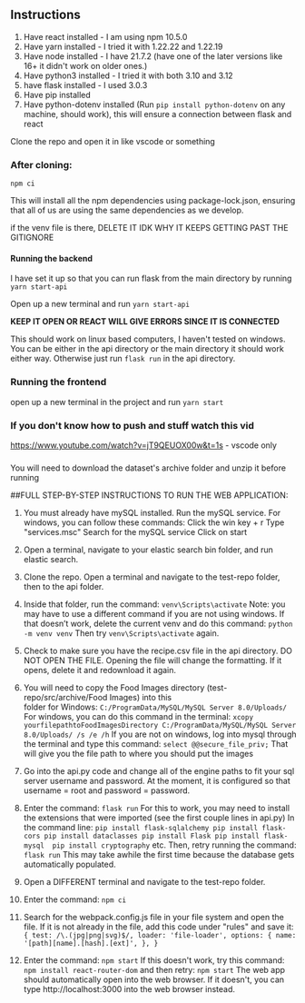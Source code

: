 ## Instructions

1. Have react installed - I am using npm 10.5.0
2. Have yarn installed - I tried it with 1.22.22 and 1.22.19
3. Have node installed - I have 21.7.2 (have one of the later versions like 16+ it didn't work on older ones.)
4. Have python3 installed - I tried it with both 3.10 and 3.12
5. have flask installed - I used 3.0.3
6. Have pip installed
7. Have python-dotenv installed (Run `pip install python-dotenv` on any machine, should work), this will ensure a connection between flask and react

Clone the repo and open it in like vscode or something

### After cloning:

`npm ci`

This will install all the npm dependencies using package-lock.json, ensuring that all of us are using the same dependencies as we develop.

if the venv file is there, DELETE IT IDK WHY IT KEEPS GETTING PAST THE GITIGNORE

#### Running the backend
I have set it up so that you can run flask from the main directory by running `yarn start-api`

Open up a new terminal and run `yarn start-api`

**KEEP IT OPEN OR REACT WILL GIVE ERRORS SINCE IT IS CONNECTED**

This should work on linux based computers, I haven't tested on windows. You can be either in the api directory or the main directory it should work either way. Otherwise just run `flask run` in the api directory.

### Running the frontend
open up a new terminal in the project and run 
`yarn start`

### If you don't know how to push and stuff watch this vid
https://www.youtube.com/watch?v=jT9QEUOX00w&t=1s - vscode only

###
You will need to download the dataset's archive folder and unzip it before running





##FULL STEP-BY-STEP INSTRUCTIONS TO RUN THE WEB APPLICATION:
1. You must already have mySQL installed. Run the mySQL service.
    For windows, you can follow these commands:
        Click the win key + r
        Type "services.msc"
        Search for the mySQL service
        Click on start
2. Open a terminal, navigate to your elastic search bin folder, and run elastic search. 
3. Clone the repo. Open a terminal and navigate to the test-repo folder, then to the api folder.
4. Inside that folder, run the command: `venv\Scripts\activate`
    Note: you may have to use a different command if you are not using windows. 
    If that doesn’t work, delete the current venv and do this command: `python -m venv venv`
    Then try `venv\Scripts\activate` again.
5. Check to make sure you have the recipe.csv file in the api directory. DO NOT OPEN THE 
    FILE. Opening the file will change the formatting. If it opens, delete it and redownload it again. 
6. You will need to copy the Food Images directory (test-repo/src/archive/Food Images) into this  
    folder for Windows: `C:/ProgramData/MySQL/MySQL Server 8.0/Uploads/`
    For windows, you can do this command in the terminal: `xcopy yourfilepathtoFoodImagesDirectory C:/ProgramData/MySQL/MySQL Server 8.0/Uploads/ /s /e /h`
    If you are not on windows, log into mysql through the terminal and type this command: `select @@secure_file_priv;`
    That will give you the file path to where you should put the images
7. Go into the api.py code and change all of the engine paths to fit your sql server username 
    and password. At the moment, it is configured so that username = root and password =
    password.
8. Enter the command: `flask run`
    For this to work, you may need to install the extensions that
    were imported (see the first couple lines in api.py)
    In the command line: `pip install flask-sqlalchemy
    pip install flask-cors
    pip install dataclasses
    pip install Flask
    pip install flask-mysql 
    pip install cryptography`
    etc.
    Then, retry running the command: `flask run`
    This may take awhile the first time because the database gets automatically populated.
9. Open a DIFFERENT terminal and navigate to the test-repo folder.
10. Enter the command: `npm ci`
11. Search for the webpack.config.js file in your file system and open the file. If it is not already 
    in the file, add this code under "rules" and save it:
`{
     test: /\.(jpg|png|svg)$/,
     loader: 'file-loader',
     options: {
     name: '[path][name].[hash].[ext]',
     },
}`

12. Enter the command: `npm start`
    If this doesn't work, try this command: `npm install react-router-dom`
    and then retry: `npm start`
    The web app should automatically open into the web browser.
    If it doesn't, you can type http://localhost:3000 into the web browser instead.

